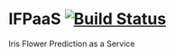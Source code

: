 # IFPaaS [![Build Status](https://travis-ci.com/monolli/IFPaaS.svg?branch=master)](https://travis-ci.com/monolli/IFPaaS)
Iris Flower Prediction as a Service
